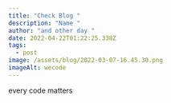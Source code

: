 ```yaml
---
title: "Check Blog "
description: "Name "
author: "and other day "
date: 2022-04-22T01:22:25.338Z
tags:
  - post
image: /assets/blog/2022-03-07-16.45.30.png
imageAlt: wecode
---
```

every code matters